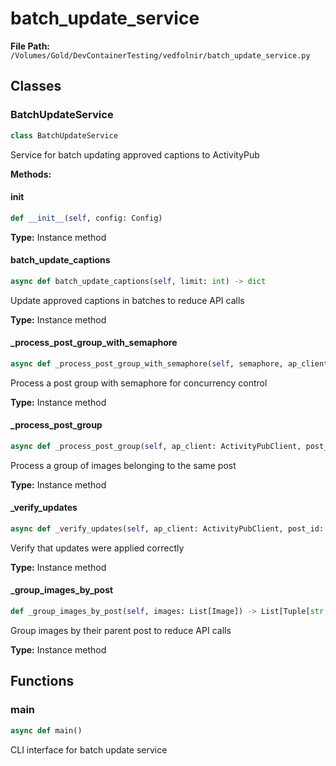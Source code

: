 # batch_update_service

**File Path:** `/Volumes/Gold/DevContainerTesting/vedfolnir/batch_update_service.py`

## Classes

### BatchUpdateService

```python
class BatchUpdateService
```

Service for batch updating approved captions to ActivityPub

**Methods:**

#### __init__

```python
def __init__(self, config: Config)
```

**Type:** Instance method

#### batch_update_captions

```python
async def batch_update_captions(self, limit: int) -> dict
```

Update approved captions in batches to reduce API calls

**Type:** Instance method

#### _process_post_group_with_semaphore

```python
async def _process_post_group_with_semaphore(self, semaphore, ap_client, post_id, images)
```

Process a post group with semaphore for concurrency control

**Type:** Instance method

#### _process_post_group

```python
async def _process_post_group(self, ap_client: ActivityPubClient, post_id: str, images: List[Image]) -> dict
```

Process a group of images belonging to the same post

**Type:** Instance method

#### _verify_updates

```python
async def _verify_updates(self, ap_client: ActivityPubClient, post_id: str, updated_images: List[Image]) -> dict
```

Verify that updates were applied correctly

**Type:** Instance method

#### _group_images_by_post

```python
def _group_images_by_post(self, images: List[Image]) -> List[Tuple[str, List[Image]]]
```

Group images by their parent post to reduce API calls

**Type:** Instance method

## Functions

### main

```python
async def main()
```

CLI interface for batch update service

